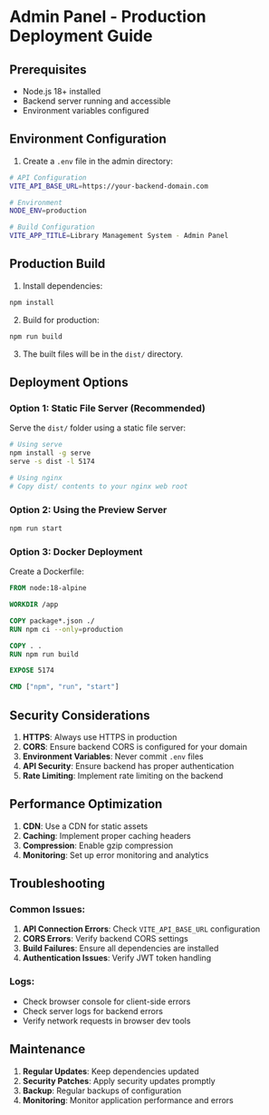 # Admin Panel - Production Deployment Guide

## Prerequisites

- Node.js 18+ installed
- Backend server running and accessible
- Environment variables configured

## Environment Configuration

1. Create a `.env` file in the admin directory:
```bash
# API Configuration
VITE_API_BASE_URL=https://your-backend-domain.com

# Environment
NODE_ENV=production

# Build Configuration
VITE_APP_TITLE=Library Management System - Admin Panel
```

## Production Build

1. Install dependencies:
```bash
npm install
```

2. Build for production:
```bash
npm run build
```

3. The built files will be in the `dist/` directory.

## Deployment Options

### Option 1: Static File Server (Recommended)
Serve the `dist/` folder using a static file server:

```bash
# Using serve
npm install -g serve
serve -s dist -l 5174

# Using nginx
# Copy dist/ contents to your nginx web root
```

### Option 2: Using the Preview Server
```bash
npm run start
```

### Option 3: Docker Deployment
Create a Dockerfile:

```dockerfile
FROM node:18-alpine

WORKDIR /app

COPY package*.json ./
RUN npm ci --only=production

COPY . .
RUN npm run build

EXPOSE 5174

CMD ["npm", "run", "start"]
```

## Security Considerations

1. **HTTPS**: Always use HTTPS in production
2. **CORS**: Ensure backend CORS is configured for your domain
3. **Environment Variables**: Never commit `.env` files
4. **API Security**: Ensure backend has proper authentication
5. **Rate Limiting**: Implement rate limiting on the backend

## Performance Optimization

1. **CDN**: Use a CDN for static assets
2. **Caching**: Implement proper caching headers
3. **Compression**: Enable gzip compression
4. **Monitoring**: Set up error monitoring and analytics

## Troubleshooting

### Common Issues:

1. **API Connection Errors**: Check `VITE_API_BASE_URL` configuration
2. **CORS Errors**: Verify backend CORS settings
3. **Build Failures**: Ensure all dependencies are installed
4. **Authentication Issues**: Verify JWT token handling

### Logs:
- Check browser console for client-side errors
- Check server logs for backend errors
- Verify network requests in browser dev tools

## Maintenance

1. **Regular Updates**: Keep dependencies updated
2. **Security Patches**: Apply security updates promptly
3. **Backup**: Regular backups of configuration
4. **Monitoring**: Monitor application performance and errors
